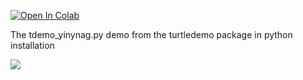 [![Open In Colab](https://colab.research.google.com/assets/colab-badge.svg)](https://colab.research.google.com/github/mathriddle/ColabTurtlePlus/blob/main/examples_version2/files/yinyang.ipynb)

The tdemo_yinynag.py demo from the turtledemo package in python installation

![](https://github.com/mathriddle/ColabTurtlePlus/raw/main/examples_version2/files/yingang.svg)
